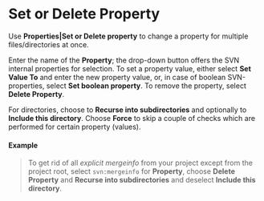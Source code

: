 # Set or Delete Property

Use **Properties\|Set or Delete property** to change a property for
multiple files/directories at once.

Enter the name of the **Property**; the drop-down button offers the SVN
internal properties for selection. To set a property value, either
select **Set Value To** and enter the new property value, or, in case of
boolean SVN-properties, select **Set boolean property**. To remove the
property, select **Delete Property**.

For directories, choose to **Recurse into subdirectories** and
optionally to **Include this directory**. Choose **Force** to skip a
couple of checks which are performed for certain property (values).



#### Example
>
>
>
>To get rid of all *explicit mergeinfo* from your project except from the
>project root, select `svn:mergeinfo` for **Property**, choose **Delete
>Property** and **Recurse into subdirectories** and deselect **Include
>this directory**.
>
>
